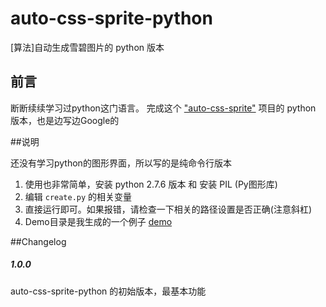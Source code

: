 auto-css-sprite-python
======================

[算法]自动生成雪碧图片的 python 版本


## 前言

断断续续学习过python这门语言。
完成这个 ["auto-css-sprite"](https://github.com/paper/auto-css-sprite) 项目的 python 版本，也是边写边Google的


##说明

还没有学习python的图形界面，所以写的是纯命令行版本

1. 使用也非常简单，安装 python 2.7.6 版本 和 安装 PIL (Py图形库)
2. 编辑 `create.py` 的相关变量
3. 直接运行即可。如果报错，请检查一下相关的路径设置是否正确(注意斜杠)
4. Demo目录是我生成的一个例子 [demo](http://htmlpreview.github.io/?https://github.com/paper/auto-css-sprite-python/blob/master/demo/my-sprite.html)

##Changelog

##### 1.0.0
auto-css-sprite-python 的初始版本，最基本功能

